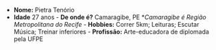   - **Nome:** Pietra Tenório
   -  **Idade** 27 anos
    - **De onde é?** Camaragibe, PE **Camaragibe é Região Metropolitana do Recife*
    - **Hobbies:** Correr 5km; Leituras; Escutar Música; Treinar inferiores
    - **Profissão:** Arte-educadora de diplomada pela UFPE
    